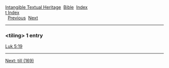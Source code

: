[Intangible Textual Heritage](../../index)  [Bible](../index) 
[Index](index)   
[t Index](_t_)  
  [Previous](c11589)  [Next](c11591) 

------------------------------------------------------------------------

### &lt;tiling&gt; 1 entry

[Luk 5:19](../kjv/luk005.htm#019)  

------------------------------------------------------------------------

[Next: till (169)](c11591)
